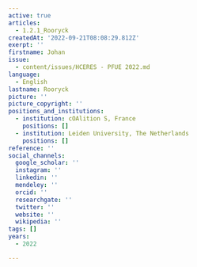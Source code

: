 ```yaml
---
active: true
articles:
  - 1.2.1_Rooryck
createdAt: '2022-09-21T08:08:29.812Z'
exerpt: ''
firstname: Johan
issue:
  - content/issues/HCERES - PFUE 2022.md
language:
  - English
lastname: Rooryck
picture: ''
picture_copyright: ''
positions_and_institutions:
  - institution: cOAlition S, France
    positions: []
  - institution: Leiden University, The Netherlands
    positions: []
reference: ''
social_channels:
  google_scholar: ''
  instagram: ''
  linkedin: ''
  mendeley: ''
  orcid: ''
  researchgate: ''
  twitter: ''
  website: ''
  wikipedia: ''
tags: []
years:
  - 2022

---
```

